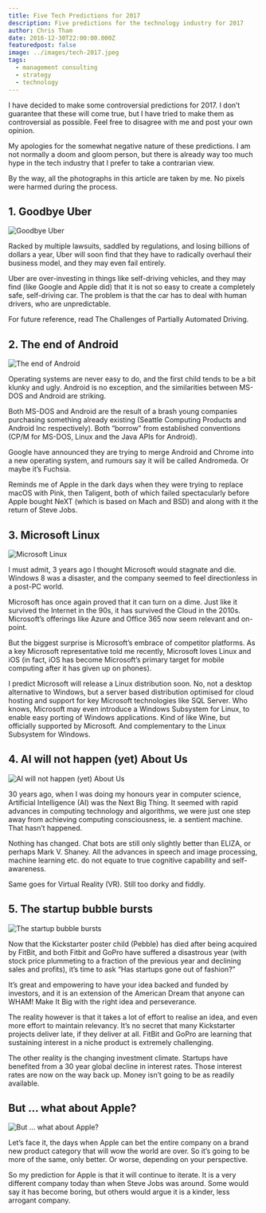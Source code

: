 ```yaml
---
title: Five Tech Predictions for 2017
description: Five predictions for the technology industry for 2017
author: Chris Tham
date: 2016-12-30T22:00:00.000Z
featuredpost: false
image: ../images/tech-2017.jpeg
tags:
  - management consulting
  - strategy
  - technology
---
```

I have decided to make some controversial predictions for 2017. I don’t guarantee that these will come true, but I have tried to make them as controversial as possible. Feel free to disagree with me and post your own opinion.

My apologies for the somewhat negative nature of these predictions. I am not normally a doom and gloom person, but there is already way too much hype in the tech industry that I prefer to take a contrarian view.

By the way, all the photographs in this article are taken by me. No pixels were harmed during the process.

## ​1. Goodbye Uber

![Goodbye Uber](../images/tech-2017-1.png "Goodbye Uber")

Racked by multiple lawsuits, saddled by regulations, and losing billions of dollars a year, Uber will soon find that they have to radically overhaul their business model, and they may even fail entirely.

Uber are over-investing in things like self-driving vehicles, and they may find (like Google and Apple did) that it is not so easy to create a completely safe, self-driving car. The problem is that the car has to deal with human drivers, who are unpredictable.

For future reference, read The Challenges of Partially Automated Driving​.

## 2. The end of Android

![The end of Android](../images/tech-2017-2.jpeg "The end of Android")

Operating systems are never easy to do, and the first child tends to be a bit klunky and ugly. Android is no exception, and the similarities between MS-DOS and Android are striking.

Both MS-DOS and Android are the result of a brash young companies purchasing something already existing (Seattle Computing Products and Android Inc respectively). Both “borrow” from established conventions (CP/M for MS-DOS, Linux and the Java APIs for Android).

Google have announced they are trying to merge Android and Chrome into a new operating system, and rumours say it will be called Andromeda. Or maybe it’s Fuchsia.

Reminds me of Apple in the dark days when they were trying to replace macOS with Pink, then Taligent, both of which failed spectacularly before Apple bought NeXT (which is based on Mach and BSD) and along with it the return of Steve Jobs.

## 3. Microsoft Linux

![Microsoft Linux](../images/tech-2017-3.jpeg "Microsoft Linux")

I must admit, 3 years ago I thought Microsoft would stagnate and die. Windows 8 was a disaster, and the company seemed to feel directionless in a post-PC world.

Microsoft has once again proved that it can turn on a dime. Just like it survived the Internet in the 90s, it has survived the Cloud in the 2010s. Microsoft’s offerings like Azure and Office 365 now seem relevant and on-point.

​But the biggest surprise is Microsoft’s embrace of competitor platforms. As a key Microsoft representative told me recently, Microsoft loves Linux and iOS (in fact, iOS has become Microsoft’s primary target for mobile computing after it has given up on phones).

I predict Microsoft will release a Linux distribution soon. No, not a desktop alternative to Windows, but a server based distribution optimised for cloud hosting and support for key Microsoft technologies like SQL Server. Who knows, Microsoft may even introduce a Windows Subsystem for Linux, to enable easy porting of Windows applications. Kind of like Wine, but officially supported by Microsoft. And complementary to the Linux Subsystem for Windows.

## 4. AI will not happen (yet) About Us

![AI will not happen (yet) About Us](../images/tech-2017-4.jpeg "AI will not happen (yet) About Us")

30 years ago, when I was doing my honours year in computer science, Artificial Intelligence (AI) was the Next Big Thing. It seemed with rapid advances in computing technology and algorithms, we were just one step away from achieving computing consciousness, ie. a sentient machine. That hasn’t happened.

Nothing has changed. Chat bots are still only slightly better than ELIZA, or perhaps Mark V. Shaney. All the advances in speech and image processing, machine learning etc. do not equate to true cognitive capability and self-awareness.

Same goes for Virtual Reality (VR). Still too dorky and fiddly.

## 5. The startup bubble bursts​​

![The startup bubble bursts​​](../images/tech-2017-5.png "The startup bubble bursts​​")

Now that the Kickstarter poster child (Pebble) has died after being acquired by FitBit, and both Fitbit and GoPro have suffered a disastrous year (with stock price plummeting to a fraction of the previous year and declining sales and profits), it’s time to ask “Has startups gone out of fashion?”

It’s great and empowering to have your idea backed and funded by investors, and it is an extension of the American Dream that anyone can WHAM! ​​​Make It Big with the right idea and perseverance.

The reality however is that it takes a lot of effort to realise an idea, and even more effort to maintain relevancy. It’s no secret that many Kickstarter projects deliver late, if they deliver at all. FitBit and GoPro are learning that sustaining interest in a niche product is extremely challenging.

The other reality is the changing investment climate. Startups have benefited from a 30 year global decline in interest rates. Those interest rates are now on the way back up. Money isn’t going to be as readily available.

## But … what about Apple?

![But … what about Apple?](../images/tech-2017-6.png "But … what about Apple?")

Let’s face it, the days when Apple can bet the entire company on a brand new product category that will wow the world are over. So it’s going to be more of the same, only better. Or worse, depending on your perspective.

So my prediction for Apple is that it will continue to iterate. It is a very different company today than when Steve Jobs was around. Some would say it has become boring, but others would argue it is a kinder, less arrogant company.
